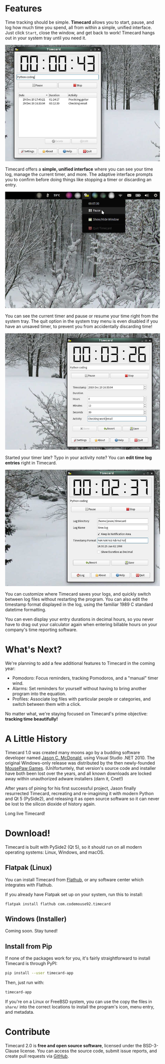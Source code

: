 # Features

Time tracking should be simple. **Timecard** allows you to start, pause, and
log how much time you spend, all from within a simple, unified interface.
Just click `Start`, close the window, and get back to work! Timecard hangs
out in your system tray until you need it.

![Screenshot: Time log](img/log.jpg)

Timecard offers a **simple, unified interface** where you can see your time
log, manage the current timer, and more. The adaptive interface prompts you to
confirm before doing things like stopping a timer or discarding an entry.

![Screenshot: Menu in system tray](img/systemtray.jpg)

You can see the current timer and pause or resume your time right from the
system tray. The quit option in the system tray menu is even disabled if you
have an unsaved timer, to prevent you from accidentally discarding time!

![Screenshot: Editing time log entry](img/edit.jpg)

Started your timer late? Typo in your activity note? You can **edit time log
entries** right in Timecard.

![Screenshot: Editing settings](img/settings.jpg)

You can customize where Timecard saves your logs, and quickly switch between
log files without restarting the program. You can also edit the timestamp
format displayed in the log, using the familiar 1989 C standard datetime
formatting.

You can even display your entry durations in decimal
hours, so you never have to drag out your calculator again when entering
billable hours on your company's time reporting software.

# What's Next?

We're planning to add a few additional features to Timecard in the coming year:

* Pomodoro: Focus reminders, tracking Pomodoros, and a "manual" timer wind.
* Alarms: Set reminders for yourself without having to bring another program
into the equation.
* Profiles: Associate log files with particular people or categories, and
switch between them with a click.

No matter what, we're staying focused on Timecard's prime objective:
**tracking time beautifully!**

# A Little History

Timecard 1.0 was created many moons ago by a budding software developer
named [Jason C. McDonald](https://indeliblebluepen.com), using Visual
Studio .NET 2010. The original Windows-only release was distributed by
the then newly-founded [MousePaw Games](https://mousepawmedia.com).
(Un)fortuntely, that version's source code and installer have both been
lost over the years, and all known downloads are locked away within
unauthorized adware installers (darn it, Cnet!)

After years of pining for his first successful project, Jason finally
resurrected Timecard, recreating and re-imagining it
with modern Python and Qt 5 (PySide2), and releasing it as open source
software so it can never be lost to the silicon dioxide of history again.

Long live Timecard!

# Download!

Timecard is built with PySide2 (Qt 5), so it should run on all modern operating
systems: Linux, Windows, and macOS.

## Flatpak (Linux)

You can install Timecard from [Flathub](https://flathub.org/apps/details/com.codemouse92.timecard), or any software center which integrates with Flathub.

If you already have Flatpak set up on your system, run this to install:

```
flatpak install flathub com.codemouse92.timecard
```

## Windows (Installer)

Coming soon. Stay tuned!

## Install from Pip

If none of the packages work for you, it's fairly straightforward to install Timecard is through PyPI:

```bash
pip install --user timecard-app
```

Then, just run with:

```bash
timecard-app
```

If you're on a Linux or FreeBSD system, you can use the copy the files in `share/` into the correct locations to install the program's icon, menu entry, and metadata.

# Contribute

Timecard 2.0 is **free and open source software**, licensed under the
BSD-3-Clause license. You can access the source code, submit issue reports,
and create pull requests via [GitHub](https://github.com/codemouse92/timecard).
